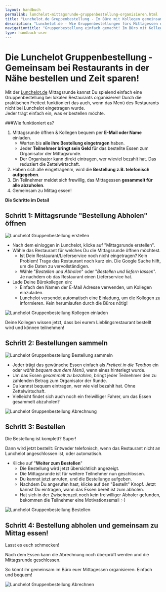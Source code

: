 ```yaml
---
layout: handbuch
permalink: lunchelot-mittagsrunde-gruppenbestellung-organisieren.html
title: "Lunchelot.de Gruppenbestellung - Im Büro mit Kollegen gemeinsam bestellen."
description: "Lunchelot.de - Wie Gruppenbestellungen fürs Mittagessen den Alltag im Büro im vereinfachen. Vorbeit mit Zettel und Stift!"
navigationtitle: "Gruppenbestellung einfach gemacht! Im Büro mit Kollegen gemeinsam bestellen."
type: handbuch-user
---
```


# Die Lunchelot Gruppenbestellung - Gemeinsam bei Restaurants in der Nähe bestellen und Zeit sparen!

<p class="message">
Mit der <a href="https://lunchelot.de">Lunchelot.de</a> Mittagsrunde kannst Du spielend einfach eine Gruppenbestellung bei lokalen Restaurants organisieren!
Durch die <bold>praktischen Freitext</bold> funktioniert das auch, wenn das Menü des Restaurants nicht bei
Lunchelot eingetragen wurde.
<br />
Jeder trägt einfach ein, was er bestellen möchte.
</p>

###Wie funktioniert es?

1. Mittagsrunde öffnen & Kollegen bequem per **E-Mail oder Name** einladen.
    * Warten bis **alle ihre Bestellung eingetragen** haben.
    * Jeder **Teilnehmer bringt sein Geld** für das bestellte Essen zum Organisator der Mittagsrunde.
    * Der Organisator kann direkt eintragen, wer wieviel bezahlt hat. Das reduziert die Zettelwirtschaft.
1. Haben sich alle eingetragenm, wird die **Bestellung z.B. telefonisch aufgegeben**.
1. Ein Teilnehmer meldet sich frewillig, das Mittagessen **gesammelt für alle abzuholen**.
1. Gemeinsam zu Mittag essen!


**Die Schritte im Detail**

## Schritt 1: Mittagsrunde "Bestellung Abholen" öffnen

<img src="{{site.baseurl}}handbuch/user/img/03/1-mittagsrunde-gruppenbestellung-erstellen-1.png" alt="Lunchelot Gruppenbestellung erstellen" />

* Nach dem einloggen in Lunchelot, klicke auf "Mittagsrunde erstellen".
* Wähle das Restaurant für welches Du die Mittagsrunde öffnen möchtest.
    * Ist Dein Restaurant/Lieferservice noch nicht eingetragen? Kein Problem! Trage das Restaurant noch kurz ein. Die Google Suche hilft, um die Daten zu vervollständigen.
    * Wähle "*Bestellen und Abholen*" oder "*Bestellen und liefern lassen*". Je nachdem ob das Restaurant einen Lieferservice hat.
* Lade Deine Bürokollegen ein:
    * Einfach den Namen der E-Mail Adresse verwenden, um Kollegen einzuladen.
    * Lunchelot versendet automatisch eine Einladung, um die Kollegen zu informieren. Kein herumlaufen durch die Büros nötig!

<img src="{{site.baseurl}}handbuch/user/img/03/2-mittagsrunde-gruppenbestellung-erstellen-2.png" alt="Lunchelot Gruppenbestellung Kollegen einladen" />

Deine Kollegen wissen jetzt, dass bei eurem Lieblingsrestaurant bestellt wird und können teilnehmen!

## Schritt 2: Bestellungen sammeln

<img src="{{site.baseurl}}handbuch/user/img/03/3-mittagsrunde-gruppenbestellung-bestellung-sammeln-1.png" alt="Lunchelot Gruppenbestellung Bestellung sammeln" />

* Jeder trägt das gewünsche Essen einfach als *Freitext in die Textbox* ein oder *wählt bequem aus dem Menü*, wenn eines hinterlegt wurde.
* Um das Essen *gesammelt zu bezahlen*, bringt jeder Teilnehmer den zu zahlenden Betrag zum Organisator der Runde.
* Du kannst bequem eintragen, wer wie viel bezahlt hat. Ohne Zettelwirtschaft.
* Vielleicht findet sich auch noch ein freiwilliger Fahrer, um das Essen gesammelt abzuholen?

<img src="{{site.baseurl}}handbuch/user/img/03/4-mittagsrunde-gruppenbestellung-sammeln-abrechnung.png" alt="Lunchelot Gruppenbestellung Abrechnung" />

## Schritt 3: Bestellen

Die Bestellung ist komplett? Super!



Dann wird jetzt bestellt: Entweder telefonisch, wenn das Restaurant nicht an Lunchelot angeschlossen ist, oder
automatisch.

* Klicke auf "**Weiter zum Bestellen**"
    * Die Bestellung wird jetzt übersichtlich angezeigt.
    * Die Mittagsrunde ist für weitere Teilnehmer nun geschlossen.
    * Du kannst jetzt anrufen, und die Bestellunge aufgeben.
    * Nachdem Du angerufen hast, klicke auf den "Bestellt" Knopf. Jetzt kannst Du eintragen, wann das Essen bereit ist zum abholen.
    * Hat sich in der Zwischenzeit noch kein freiwilliger Abholer gefunden, bekommen die Teilnehmer eine Motivationsemail :-)

<img src="{{site.baseurl}}handbuch/user/img/03/6-mittagsrunde-gruppenbestellung-abholzeit.png" alt="Lunchelot Gruppenbestellung Bestellen" />

## Schritt 4: Bestellung abholen und gemeinsam zu Mittag essen!

Lasst es euch schmecken!

Nach dem Essen kann die Abrechnung noch überprüft werden und die Mittagsrunde geschlossen.

<p class="message">
So könnt ihr gemeinsam im Büro euer Mittagessen organisieren. Einfach und bequem!
</p>

<img src="{{site.baseurl}}handbuch/user/img/03/7-mittagsrunde-gruppenbestellung-abrechnen.png" alt="Lunchelot Gruppenbestellung Abrechnen" />






